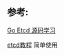 



## 参考: 

[Go Etcd 源码学习](https://github.com/liqingqiya/readcode-etcd-v3.4.10)

[etcd教程](https://www.lixueduan.com/categories/etcd/) 简单使用

